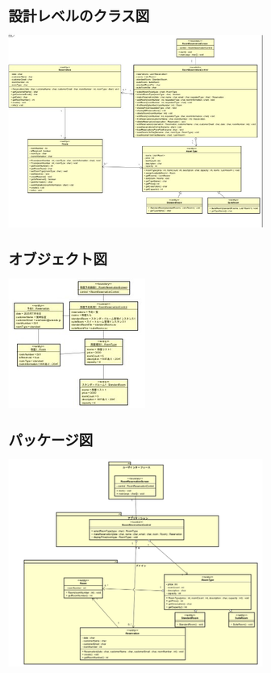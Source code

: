 # 設計レベルのクラス図
![クラス図](https://github.com/YuIto1/Software5/blob/main/HRS/Classes/%E3%82%AF%E3%83%A9%E3%82%B9%E5%9B%B3(%E8%A8%AD%E8%A8%88%E3%83%AC%E3%83%99%E3%83%AB).jpg)

# オブジェクト図
![オブジェクト図](https://github.com/YuIto1/Software5/blob/main/HRS/Classes/%E3%82%AA%E3%83%96%E3%82%B8%E3%82%A7%E3%82%AF%E3%83%88%E5%9B%B3(%E8%A8%AD%E8%A8%88%E3%83%AC%E3%83%99%E3%83%AB).jpg)

# パッケージ図
![パッケージ図](https://github.com/YuIto1/Software5/blob/main/HRS/Package/%E3%83%91%E3%83%83%E3%82%B1%E3%83%BC%E3%82%B8%E5%9B%B3.png)
